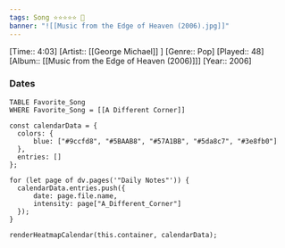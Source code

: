 ```yaml
---
tags: Song ⭐⭐⭐⭐⭐ 💛
banner: "![[Music from the Edge of Heaven (2006).jpg]]"
---
```

[Time:: 4:03]
[Artist:: [[George Michael]] ]
[Genre:: Pop]
[Played:: 48]
[Album:: [[Music from the Edge of Heaven (2006)]]]
[Year:: 2006]
### Dates
````dataview
TABLE Favorite_Song
WHERE Favorite_Song = [[A Different Corner]]
````

  ```dataviewjs
const calendarData = { 
	colors: { 
		blue: ["#9ccfd8", "#5BAAB8", "#57A1BB", "#5da8c7", "#3e8fb0"] 
	}, 
	entries: [] 
}; 

for (let page of dv.pages('"Daily Notes"')) { 
	calendarData.entries.push({ 
		date: page.file.name, 
		intensity: page["A_Different_Corner"]
	}); 
} 

renderHeatmapCalendar(this.container, calendarData);
```
